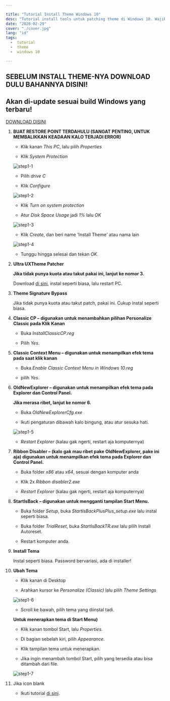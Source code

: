 ```yaml
---

title: "Tutorial Install Theme Windows 10"
desc: "Tutorial install tools untuk patching theme di Windows 10. Wajib diikuti, agar tidak ada yang komplain 'Bang, ini kenapa gabisa?' dan lain-lain sebagainya."
date: "2020-02-29"
cover: "./cover.jpg"
lang: "id"
tags:
  -  tutorial
  -  theme
  -  windows 10

---
```


## SEBELUM INSTALL THEME-NYA DOWNLOAD DULU BAHANNYA DISINI!
## Akan di-update sesuai build Windows yang terbaru!

<a href="http://bit.ly/2PpJWbq" class="btn"><span class="name">DOWNLOAD DISINI</span></a>

1. **BUAT RESTORE POINT TERDAHULU (SANGAT PENTING, UNTUK MEMBALIKKAN KEADAAN KALO TERJADI ERROR)**

   - Klik kanan *This PC*, lalu pilih *Properties*

   - Klik *System Protection*

   ![step1-1](./001.jpg)

   - Pilih *drive C*

   - Klik *Configure*

   ![step1-2](./002.jpg)

   - Klik *Turn on system protection*

   - Atur *Disk Space Usage* jadi *1%* lalu *OK*

   ![step1-3](./003.jpg)

   - Klik *Create*, dan beri name 'Install Theme' atau nama lain

   ![step1-4](./004.jpg)

   - Tunggu hingga selesai dan tekan *OK*.

2. **Ultra UXTheme Patcher**

   **Jika tidak punya kuota atau takut pakai ini, lanjut ke nomor 3.**

   Download [di sini](https://www.syssel.net/hoefs/software_uxtheme.php?lang=en), instal seperti biasa, lalu restart PC.

3. **Theme Signature Bypass**

   Jika tidak punya kuota atau takut patch, pakai ini. Cukup instal seperti biasa.

4. **Classic CP – digunakan untuk menambahkan pilihan Personalize Classic pada Klik Kanan**

   - Buka *InstallClassicCP.reg*

   - Pilih *Yes*.

5. **Classic Context Menu – digunakan untuk menampilkan efek tema pada saat klik kanan**

   - Buka *Enable Classic Context Menu in Windows 10.reg*

   - pilih *Yes*.

6. **OldNewExplorer – digunakan untuk menampilkan efek tema pada Explorer dan Control Panel.**

   **Jika merasa ribet, lanjut ke nomor 6.**

   - Buka *OldNewExplorerCfg.exe*

   - Ikuti pengaturan dibawah kalo bingung, atau atur sesuka hati.

   ![step1-5](./005.jpg)

   - *Restart Explorer* (kalau gak ngerti, restart aja komputernya)

7. **Ribbon Disabler – (kalo gak mau ribet pake OldNewExplorer, pake ini aja) digunakan untuk menampilkan efek tema pada Explorer dan Control Panel.**

   - Buka folder *x86* atau *x64*, sesuai dengan komputer anda

   - Klik 2x *Ribbon disabler2.exe*

   - *Restart Explorer* (kalau gak ngerti, restart aja komputernya)

8. **StartIsBack – digunakan untuk mengganti tampilan Start Menu.**

   - Buka folder *Setup*, buka *StartIsBackPlusPlus_setup.exe* lalu instal seperti biasa.

   - Buka folder *TrialReset*, buka *StartIsBackTR.exe* lalu pilih Install Autoreset.

   - Restart komputer anda.

9. **Install Tema**

   Instal seperti biasa. Password bervariasi, ada di installer!

10. **Ubah Tema**

    - Klik kanan di Desktop

    - Arahkan kursor ke *Personalize (Classic)* lalu pilih *Theme Settings*

	![step1-6](./006.jpg)

    - Scroll ke bawah, pilih tema yang diinstal tadi.

	**Untuk menerapkan tema di Start Menu)**

    - Klik kanan tombol Start, lalu *Properties.*

    - Di bagian sebelah kiri, pilih *Appearance.*

    - Klik tampilan tema untuk menerapkan.

    - Jika ingin menambah tombol Start, pilih yang tersedia atau bisa ditambah dari file.

	![step1-7](./007.jpg)

11. Jika icon blank

    - Ikuti tutorial [di sini](https://elzexd.github.io/releases/id/owo-patching/).
